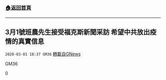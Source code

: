 ###  [:house:返回首頁](https://github.com/ourhimalayas/txt)
---

## 3月1號班農先生接受福克斯新聞采訪 希望中共放出疫情的真實信息
`2020-03-01 18:37 GM36` [轉載自GNews](https://gnews.org/zh-hant/129136/)

GM36

0
